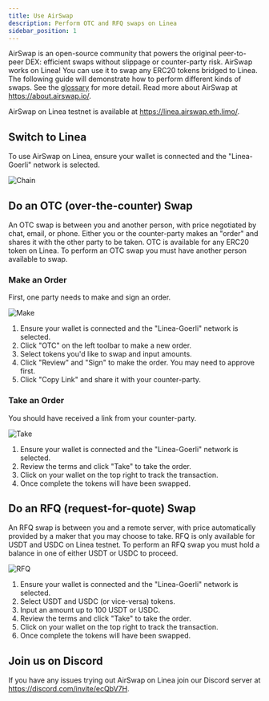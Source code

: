 ```yaml
---
title: Use AirSwap
description: Perform OTC and RFQ swaps on Linea
sidebar_position: 1
---
```


AirSwap is an open-source community that powers the original peer-to-peer DEX: efficient swaps without slippage or counter-party risk. AirSwap works on Linea! You can use it to swap any ERC20 tokens bridged to Linea. The following guide will demonstrate how to perform different kinds of swaps. See the [glossary](https://about.airswap.io/technology/glossary#peer-to-peer-p2p-swaps) for more detail. Read more about AirSwap at https://about.airswap.io/.

AirSwap on Linea testnet is available at https://linea.airswap.eth.limo/.

## Switch to Linea

To use AirSwap on Linea, ensure your wallet is connected and the "Linea-Goerli" network is selected.

![Chain](/img/quests/airswap/airswap-chain.png)

## Do an OTC (over-the-counter) Swap

An OTC swap is between you and another person, with price negotiated by chat, email, or phone. Either you or the counter-party makes an "order" and shares it with the other party to be taken. OTC is available for any ERC20 token on Linea. To perform an OTC swap you must have another person available to swap.

### Make an Order

First, one party needs to make and sign an order.

![Make](/img/quests/airswap/airswap-make.png)

1. Ensure your wallet is connected and the "Linea-Goerli" network is selected.
2. Click "OTC" on the left toolbar to make a new order.
3. Select tokens you'd like to swap and input amounts.
4. Click "Review" and "Sign" to make the order. You may need to approve first.
5. Click "Copy Link" and share it with your counter-party.

### Take an Order

You should have received a link from your counter-party.

![Take](/img/quests/airswap/airswap-take.png)

1. Ensure your wallet is connected and the "Linea-Goerli" network is selected.
2. Review the terms and click "Take" to take the order.
3. Click on your wallet on the top right to track the transaction.
4. Once complete the tokens will have been swapped.

## Do an RFQ (request-for-quote) Swap

An RFQ swap is between you and a remote server, with price automatically provided by a maker that you may choose to take. RFQ is only available for USDT and USDC on Linea testnet. To perform an RFQ swap you must hold a balance in one of either USDT or USDC to proceed.

![RFQ](/img/quests/airswap/airswap-rfq.png)

1. Ensure your wallet is connected and the "Linea-Goerli" network is selected.
2. Select USDT and USDC (or vice-versa) tokens.
3. Input an amount up to 100 USDT or USDC.
4. Review the terms and click "Take" to take the order.
5. Click on your wallet on the top right to track the transaction.
6. Once complete the tokens will have been swapped.

## Join us on Discord

If you have any issues trying out AirSwap on Linea join our Discord server at https://discord.com/invite/ecQbV7H.
